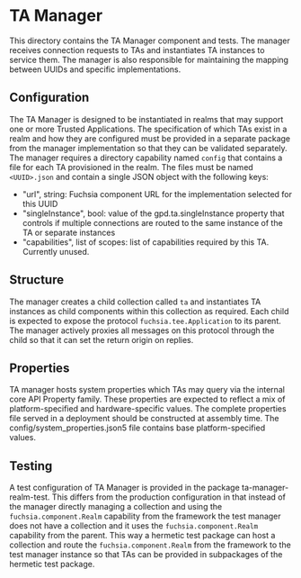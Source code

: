 # TA Manager

This directory contains the TA Manager component and tests. The manager receives connection requests
to TAs and instantiates TA instances to service them. The manager is also responsible for
maintaining the mapping between UUIDs and specific implementations.

## Configuration

The TA Manager is designed to be instantiated in realms that may support one or more Trusted
Applications. The specification of which TAs exist in a realm and how they are configured must be
provided in a separate package from the manager implementation so that they can be validated
separately. The manager requires a directory capability named `config` that contains a file for each
TA provisioned in the realm. The files must be named `<UUID>.json` and contain a single JSON object
with the following keys:

* "url", string: Fuchsia component URL for the implementation selected for this UUID
* "singleInstance", bool: value of the gpd.ta.singleInstance property that controls if multiple
connections are routed to the same instance of the TA or separate instances
* "capabilities", list of scopes: list of capabilities required by this TA. Currently unused.

## Structure

The manager creates a child collection called `ta` and instantiates TA instances as child components
within this collection as required. Each child is expected to expose the protocol
`fuchsia.tee.Application` to its parent. The manager actively proxies all messages on this protocol
through the child so that it can set the return origin on replies.

## Properties

TA manager hosts system properties which TAs may query via the internal core API Property family.
These properties are expected to reflect a mix of platform-specified and hardware-specific values.
The complete properties file served in a deployment should be constructed at assembly time. The
config/system_properties.json5 file contains base platform-specified values.

## Testing

A test configuration of TA Manager is provided in the package ta-manager-realm-test. This differs
from the production configuration in that instead of the manager directly managing a collection and
using the `fuchsia.component.Realm` capability from the framework the test manager does not have a
collection and it uses the `fuchsia.component.Realm` capability from the parent. This way a hermetic
test package can host a collection and route the `fuchsia.component.Realm` from the framework to the
test manager instance so that TAs can be provided in subpackages of the hermetic test package.
